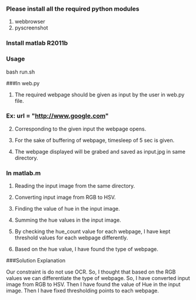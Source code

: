 
### Please install all the required python modules
1. webbrowser
2. pyscreenshot

### Install matlab R2011b


### Usage
bash run.sh


###In web.py


1) The required webpage should be given as input by the user in web.py file.
### Ex: url = "http://www.google.com"

2) Corresponding to the given input the webpage opens.

3) For the sake of buffering of webpage, timesleep of 5 sec is given.

4) The webpage displayed will be grabed and saved as input.jpg in same directory.

### In matlab.m

1) Reading the input image from the same directory.

2) Converting input image from RGB to HSV.

3) Finding the value of hue in the input image.

4) Summing the hue values in the input image.

5) By checking the hue_count value for each webpage, I have kept threshold values for each webpage differently.

6) Based on the hue value, I have found the type of webpage.

###Solution Explanation

Our constraint is do not use OCR. So, I thought that based on the RGB values we can differentiate the type of webpage. So, I have converted input image from RGB to HSV. Then I have found the value of Hue in the input image. Then I have fixed thresholding points to each webpage.
